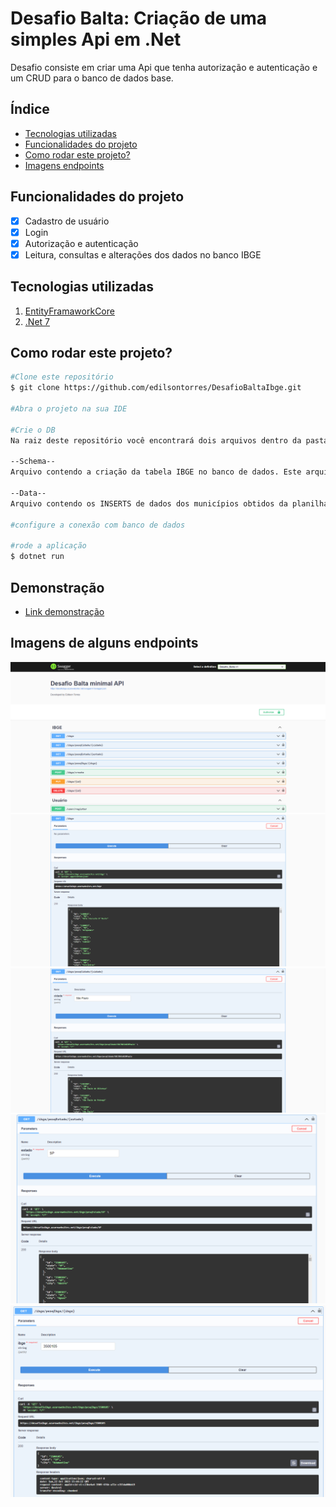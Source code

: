 # Desafio Balta: Criação de uma simples Api em .Net

Desafio consiste em criar uma Api que tenha autorização e autenticação e um CRUD para o banco de dados base.

## Índice
- <a href="#tecnologias-utilizadas">Tecnologias utilizadas</a>
- <a href="#funcionalidades-do-projeto">Funcionalidades do projeto</a>
- <a href="#como-rodar-este-projeto">Como rodar este projeto?</a>
- <a href="#imagens-endpoints">Imagens endpoints</a>

## Funcionalidades do projeto
- [x] Cadastro de usuário
- [x] Login
- [x] Autorização e autenticação
- [x] Leitura, consultas e alterações dos dados no banco IBGE
## Tecnologias utilizadas

1. [EntityFramaworkCore](https://learn.microsoft.com/en-us/ef/)
2. [.Net 7]()

## Como rodar este projeto?
```bash
#Clone este repositório
$ git clone https://github.com/edilsontorres/DesafioBaltaIbge.git

#Abra o projeto na sua IDE 

#Crie o DB
Na raiz deste repositório você encontrará dois arquivos dentro da pasta SQL Server.

--Schema--
Arquivo contendo a criação da tabela IBGE no banco de dados. Este arquivo deve ser executado primeiro.

--Data--
Arquivo contendo os INSERTS de dados dos municípios obtidos da planilha RELATORIO_DTB_BRASIL_MUNICIPIO contida na raiz deste repositório.

#configure a conexão com banco de dados

#rode a aplicação
$ dotnet run
```

## Demonstração
- [Link demonstração](https://desafioibge.azurewebsites.net/swagger/index.html)

## Imagens de alguns endpoints
![Swagger](/assets/img1.PNG)
![GetAll](/assets/img2.PNG)
![GetCity](/assets/img3.PNG)
![GetState](/assets/img4.PNG)
![GetIbge](/assets/img5.PNG)


